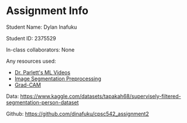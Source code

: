 # Assignment Info
Student Name: Dylan Inafuku

Student ID: 2375529

In-class collaborators: None

Any resources used: 
* [Dr. Parlett's ML Videos](https://www.youtube.com/@ChelseaPelleriti/featured)
* [Image Segmentation Preprocessing](https://www.tensorflow.org/tutorials/images/segmentation)
* [Grad-CAM](https://tf-explain.readthedocs.io/en/latest/methods.html)

Data: https://www.kaggle.com/datasets/tapakah68/supervisely-filtered-segmentation-person-dataset

Github: https://github.com/dinafuku/cpsc542_assignment2